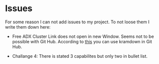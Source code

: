 # Issues

For some reason I can not add issues to my project. To not loose them I write them down here:

- Free ADX Cluster Link does not open in new Window. Seems not to be possible with Git Hub. According to [this](https://stackoverflow.com/questions/3492153/markdown-open-a-new-window-link) you can use kramdown in Git Hub. 

- Challange 4: There is stated 3 capabilites but only two in bullet list. 